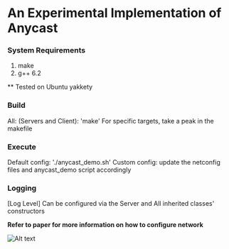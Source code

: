<!--
@Author: Michel Andy <andy>
@Date:   2017-04-02T20:11:32-04:00
@Email:  Andymic12@gmail.com
@Project: Anycast
@Filename: README.md
@Last modified by:   andy
@Last modified time: 2017-04-19T20:50:37-04:00
-->

# An Experimental Implementation of Anycast

### System Requirements
1. make
2. g++ 6.2

** Tested on Ubuntu yakkety

### Build
All: (Servers and Client): 'make'
For specific targets, take a peak in the makefile

### Execute
Default config: './anycast_demo.sh'
Custom config: update the netconfig files and anycast_demo script accordingly

### Logging

[Log Level] Can be configured via the Server and All inherited classes' constructors

**Refer to paper for more information on how to configure network**


![Alt text](https://raw.githubusercontent.com/Andymic/bakery/master/anycast/anycast.png "Oops!!")
